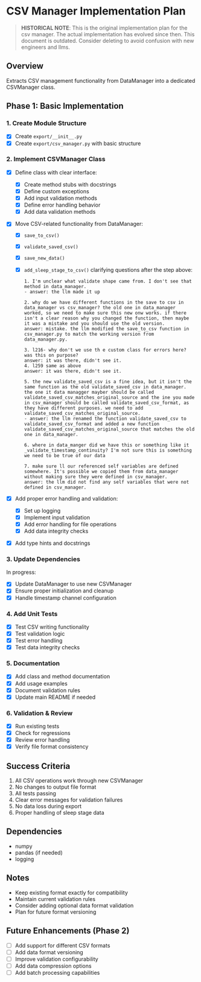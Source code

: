 # CSV Manager Implementation Plan

> **HISTORICAL NOTE**: This is the original implementation plan for the csv manager. The actual implementation has evolved since then. This document is outdated. Consider deleting to avoid confusion with new engineers and llms.

## Overview

Extracts CSV management functionality from DataManager into a dedicated CSVManager class.

## Phase 1: Basic Implementation

### 1. Create Module Structure

- [x] Create `export/__init__.py`
- [x] Create `export/csv_manager.py` with basic structure

### 2. Implement CSVManager Class

- [x] Define class with clear interface:
  - [x] Create method stubs with docstrings
  - [x] Define custom exceptions
  - [x] Add input validation methods
  - [x] Define error handling behavior
  - [x] Add data validation methods
- [x] Move CSV-related functionality from DataManager:

  - [x] `save_to_csv()`
  - [x] `validate_saved_csv()`
  - [x] `save_new_data()`
  - [x] `add_sleep_stage_to_csv()`
        clarifying questions after the step above:

        1. I'm unclear what validate shape came from. I don't see that method in data_manager.
        - answer: the llm made it up

        2. why do we have different functions in the save to csv in data_manager vs csv_manager? the old one in data_manager worked, so we need to make sure this new onw works. if there isn't a clear reason why you changed the function, then maybe it was a mistake and you should use the old version.
        answer: mistake. the llm modified the save_to_csv function in csv_manager.py to match the working version from data_manager.py.

        3. l216- why don't we use th e custom class for errors here? was this on purpose?
        answer: it was there, didn't see it.
        4. l259 same as above
        answer: it was there, didn't see it.

        5. the new validate_saved_csv is a fine idea, but it isn't the same function as the old validate_saved_csv in data_manager. the one it data managger mayber should be called validate_saved_csv_matches_original_source and the ine you made in csv_manager should be called validate_saved_csv_format, as they have different purposes. we need to add validate_saved_csv_matches_original_source.
        - answer: the llm renamed the function validate_saved_csv to validate_saved_csv_format and added a new function validate_saved_csv_matches_original_source that matches the old one in data_manager.

        6. where in data_manger did we have this or something like it _validate_timestamp_continuity? I'm not sure this is something we need to be true of our data

        7. make sure ll our referenced self variables are defined somewhere. It's possible we copied them from data_manager without making sure they were defined in csv_manager.
        answer: the llm did not find any self variables that were not defined in csv_manager.

- [x] Add proper error handling and validation:
  - [x] Set up logging
  - [x] Implement input validation
  - [x] Add error handling for file operations
  - [x] Add data integrity checks
- [x] Add type hints and docstrings

### 3. Update Dependencies

In progress:

- [x] Update DataManager to use new CSVManager
- [x] Ensure proper initialization and cleanup
- [x] Handle timestamp channel configuration

### 4. Add Unit Tests

- [x] Test CSV writing functionality
- [x] Test validation logic
- [x] Test error handling
- [x] Test data integrity checks

### 5. Documentation

- [x] Add class and method documentation
- [x] Add usage examples
- [x] Document validation rules
- [x] Update main README if needed

### 6. Validation & Review

- [x] Run existing tests
- [x] Check for regressions
- [x] Review error handling
- [x] Verify file format consistency

## Success Criteria

1. All CSV operations work through new CSVManager
2. No changes to output file format
3. All tests passing
4. Clear error messages for validation failures
5. No data loss during export
6. Proper handling of sleep stage data

## Dependencies

- numpy
- pandas (if needed)
- logging

## Notes

- Keep existing format exactly for compatibility
- Maintain current validation rules
- Consider adding optional data format validation
- Plan for future format versioning

## Future Enhancements (Phase 2)

- [ ] Add support for different CSV formats
- [ ] Add data format versioning
- [ ] Improve validation configurability
- [ ] Add data compression options
- [ ] Add batch processing capabilities
